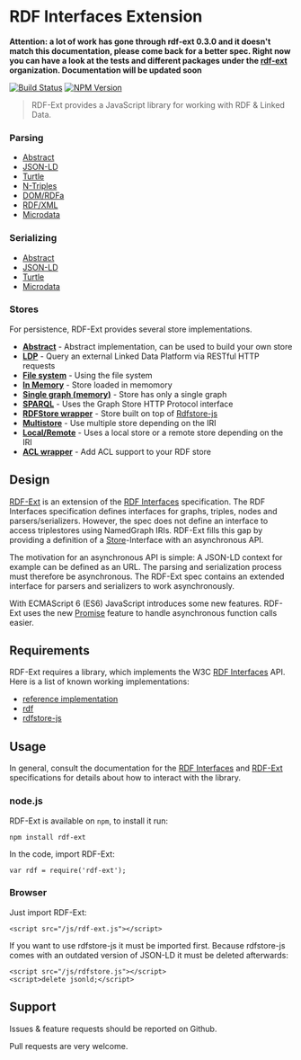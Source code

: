 # RDF Interfaces Extension

**Attention: a lot of work has gone through rdf-ext 0.3.0 and it doesn't match this documentation, please come back for a better spec. Right now you can have a look at the tests and different packages under the [rdf-ext](https://github.com/rdf-ext) organization. Documentation will be updated soon**

[![Build Status](https://travis-ci.org/rdf-ext/rdf-ext.svg?branch=master)](https://travis-ci.org/zazukoians/rdf-ext)
[![NPM Version](https://img.shields.io/npm/v/rdf-ext.svg?style=flat)](https://npm.im/rdf-ext)


> RDF-Ext provides a JavaScript library for working with RDF & Linked Data. 


### Parsing
* [Abstract](https://github.com/rdf-ext/rdf-parser-abstract)
* [JSON-LD](https://github.com/rdf-ext/rdf-parser-jsonld)
* [Turtle](https://github.com/rdf-ext/rdf-parser-n3)
* [N-Triples](https://github.com/rdf-ext/rdf-parser-n3)
* [DOM/RDFa](https://github.com/rdf-ext/rdf-parser-dom)
* [RDF/XML](https://github.com/rdf-ext/rdf-parser-rdfxml)
* [Microdata](https://github.com/rdf-ext/rdf-parser-microdata)

### Serializing
* [Abstract](https://github.com/rdf-ext/rdf-serializer-abstract)
* [JSON-LD](https://github.com/rdf-ext/rdf-serializer-jsonld)
* [Turtle](https://github.com/rdf-ext/rdf-serializer-ntriples)
* [Microdata](https://github.com/rdf-ext/rdf-serializer-sparql-update)

### Stores

For persistence, RDF-Ext provides several store implementations. 

- [**Abstract**](http://github.com/rdf-ext/rdf-store-abstract) - Abstract implementation, can be used to build your own store
- [**LDP**](http://github.com/rdf-ext/rdf-store-ldp) - Query an external Linked Data Platform via RESTful HTTP requests
- [**File system**](http://github.com/rdf-ext/rdf-store-fs) - Using the file system
- [**In Memory**](http://github.com/rdf-ext/rdf-store-inmemory) - Store loaded in memomory
- [**Single graph (memory)**](http://github.com/rdf-ext/rdf-store-singlegraph) - Store has only a single graph
- [**SPARQL**](http://github.com/rdf-ext/rdf-store-sparql) - Uses the Graph Store HTTP Protocol interface
- [**RDFStore wrapper**](http://github.com/rdf-ext/rdf-store-rdfstore-js) - Store built on top of [Rdfstore-js](http://github.com/antoniogarrote/rdfstore-js)
- [**Multistore**](http://github.com/nicola/rdf-store-multi) - Use multiple store depending on the IRI
- [**Local/Remote**](http://github.com/nicola/rdf-store-server) - Uses a local store or a remote store depending on the IRI
- [**ACL wrapper**](http://github.com/nicola/rdf-store-acl) - Add ACL support to your RDF store


## Design

[RDF-Ext](http://bergos.github.io/rdf-ext-spec/) is an extension of the [RDF Interfaces](http://www.w3.org/TR/rdf-interfaces/) specification. The RDF Interfaces specification defines interfaces for graphs, triples, nodes and parsers/serializers. However, the spec does not define an interface to access triplestores using NamedGraph IRIs. RDF-Ext fills this gap by providing a definition of a [Store](http://bergos.github.io/rdf-ext-spec/#store-1)-Interface with an asynchronous API.

The motivation for an asynchronous API is simple: A JSON-LD context for example can be defined as an URL. The parsing and serialization process must therefore be asynchronous. The RDF-Ext spec contains an extended interface for parsers and serializers to work asynchronously.

With ECMAScript 6 (ES6) JavaScript introduces some new features. RDF-Ext uses the new [Promise](https://developer.mozilla.org/en-US/docs/Web/JavaScript/Reference/Global_Objects/Promise) feature to handle asynchronous function calls easier.

## Requirements

RDF-Ext requires a library, which implements the W3C [RDF Interfaces](http://www.w3.org/TR/rdf-interfaces/) API.
Here is a list of known working implementations:

* [reference implementation](https://github.com/bergos/rdf-interfaces)
* [rdf](https://github.com/Acubed/node-rdf)
* [rdfstore-js](https://github.com/antoniogarrote/rdfstore-js)

## Usage

In general, consult the documentation for the [RDF Interfaces](http://www.w3.org/TR/rdf-interfaces/) and [RDF-Ext](http://bergos.github.io/rdf-ext-spec/) specifications for details about how to interact with the library.

### node.js

RDF-Ext is available on `npm`, to install it run:

	npm install rdf-ext

In the code, import RDF-Ext:

	var rdf = require('rdf-ext');

### Browser

Just import RDF-Ext:

	<script src="/js/rdf-ext.js"></script>

If you want to use rdfstore-js it must be imported first.
Because rdfstore-js comes with an outdated version of JSON-LD it must be deleted afterwards:

	<script src="/js/rdfstore.js"></script>
	<script>delete jsonld;</script>

## Support

Issues & feature requests should be reported on Github.

Pull requests are very welcome.


